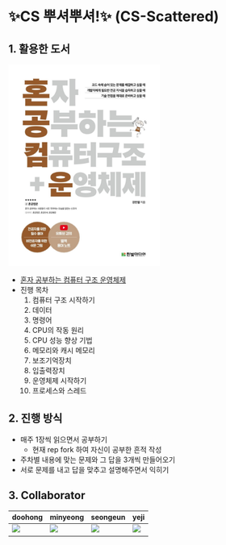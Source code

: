 # ✨CS 뿌셔뿌셔!✨ (CS-Scattered)
## 1. 활용한 도서
<img src="image.png" width="300" height="400"/>  
<br>  

- [혼자 공부하는 컴퓨터 구조 운영체제](https://hongong.hanbit.co.kr/%EC%BB%B4%ED%93%A8%ED%84%B0-%EA%B5%AC%EC%A1%B0-%EC%9A%B4%EC%98%81%EC%B2%B4%EC%A0%9C/)
- 진행 목차
  1. 컴퓨터 구조 시작하기
  2. 데이터
  3. 명령어
  4. CPU의 작동 원리
  5. CPU 성능 향상 기법
  6. 메모리와 캐시 메모리
  7. 보조기억장치
  8. 입출력장치
  9. 운영체제 시작하기
  10. 프로세스와 스레드

## 2. 진행 방식
- 매주 1장씩 읽으면서 공부하기 
  - 현재 rep fork 하여 자신이 공부한 흔적 작성
- 주차별 내용에 맞는 문제와 그 답을 3개씩 만들어오기
- 서로 문제를 내고 답을 맞추고 설명해주면서 익히기

## 3. Collaborator
| doohong | minyeong | seongeun | yeji |
| --- | --- | --- | --- |
| <a href="https://github.com/dhkang"><img src="https://github.com/dhkang.png" width="100"></a> | <a href="https://github.com/minyeong981"><img src="https://github.com/minyeong981.png" width="100"></a> | <a href="https://github.com/KSE0514"><img src="https://github.com/KSE0514.png" width="100"></a> | <a href="https://github.com/Sophia0705"><img src="https://github.com/Sophia0705.png" width="100"></a> |



